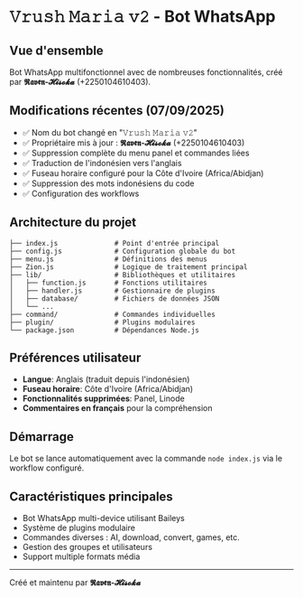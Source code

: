 # 𝚅𝚛𝚞𝚜𝚑 𝙼𝚊𝚛𝚒𝚊 𝚟𝟸 - Bot WhatsApp

## Vue d'ensemble
Bot WhatsApp multifonctionnel avec de nombreuses fonctionnalités, créé par **𝕽𝖆𝖛𝖊𝖓-𝓗𝓲𝓼𝓸𝓴𝓪** (+2250104610403).

## Modifications récentes (07/09/2025)
- ✅ Nom du bot changé en "𝚅𝚛𝚞𝚜𝚑 𝙼𝚊𝚛𝚒𝚊 𝚟𝟸"
- ✅ Propriétaire mis à jour : **𝕽𝖆𝖛𝖊𝖓-𝓗𝓲𝓼𝓸𝓴𝓪** (+2250104610403)
- ✅ Suppression complète du menu panel et commandes liées
- ✅ Traduction de l'indonésien vers l'anglais
- ✅ Fuseau horaire configuré pour la Côte d'Ivoire (Africa/Abidjan)
- ✅ Suppression des mots indonésiens du code
- ✅ Configuration des workflows

## Architecture du projet
```
├── index.js              # Point d'entrée principal
├── config.js             # Configuration globale du bot
├── menu.js               # Définitions des menus
├── Zion.js               # Logique de traitement principal
├── lib/                  # Bibliothèques et utilitaires
│   ├── function.js       # Fonctions utilitaires
│   ├── handler.js        # Gestionnaire de plugins
│   ├── database/         # Fichiers de données JSON
│   └── ...
├── command/              # Commandes individuelles
├── plugin/               # Plugins modulaires
└── package.json          # Dépendances Node.js
```

## Préférences utilisateur
- **Langue**: Anglais (traduit depuis l'indonésien)
- **Fuseau horaire**: Côte d'Ivoire (Africa/Abidjan)
- **Fonctionnalités supprimées**: Panel, Linode
- **Commentaires en français** pour la compréhension

## Démarrage
Le bot se lance automatiquement avec la commande `node index.js` via le workflow configuré.

## Caractéristiques principales
- Bot WhatsApp multi-device utilisant Baileys
- Système de plugins modulaire
- Commandes diverses : AI, download, convert, games, etc.
- Gestion des groupes et utilisateurs
- Support multiple formats média

---
Créé et maintenu par **𝕽𝖆𝖛𝖊𝖓-𝓗𝓲𝓼𝓸𝓴𝓪**